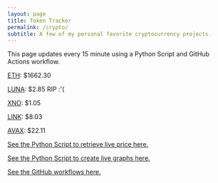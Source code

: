 ```yaml
---
layout: page
title: Token Tracker
permalink: /crypto/
subtitle: A few of my personal favorite cryptocurrency projects.
---
```


 This page updates every 15 minute using a Python Script and GitHub Actions workflow.


<!--BEGINCRYPTOINPUT-->
[ETH](https://smfxfc.github.io/crypto/eth.html): $1662.30

[LUNA](https://smfxfc.github.io/crypto/luna.html): $2.85 RIP :'(

[XNO](https://smfxfc.github.io/crypto/xno.html): $1.05

[LINK](https://smfxfc.github.io/crypto/link.html): $8.03

[AVAX](https://smfxfc.github.io/crypto/avax.html): $22.11

<!--ENDCRYPTOINPUT-->
 
 
[See the Python Script to retrieve live price here.](https://github.com/smfxfc/smfxfc.github.io/blob/master/src/get_cryptos.py)

[See the Python Script to create live graphs here.](https://github.com/smfxfc/smfxfc.github.io/blob/master/src/graph_crypto.py)

[See the GitHub workflows here.](https://github.com/smfxfc/smfxfc.github.io/blob/master/.github/workflows/)
